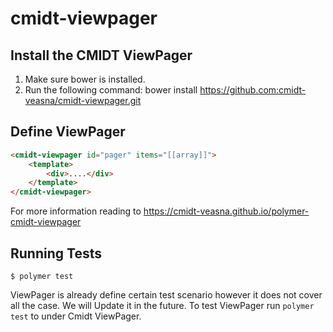 # cmidt-viewpager



## Install the CMIDT ViewPager

1. Make sure bower is installed.
2. Run the following command: bower install https://github.com:cmidt-veasna/cmidt-viewpager.git

## Define ViewPager

```html
<cmidt-viewpager id="pager" items="[[array]]">
    <template>
        <div>....</div>
    </template>
</cmidt-viewpager>
```

For more information reading to https://cmidt-veasna.github.io/polymer-cmidt-viewpager

## Running Tests

```
$ polymer test
```

ViewPager is already define certain test scenario however it does not cover all the case. We will Update it in the future. To test
ViewPager run `polymer test` to under Cmidt ViewPager.
